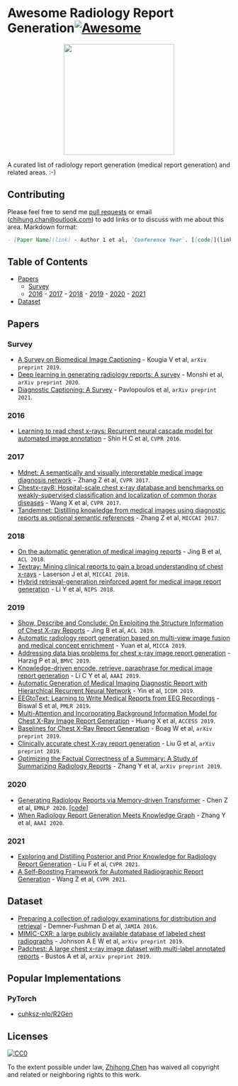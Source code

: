 # Awesome Radiology Report Generation[![Awesome](https://awesome.re/badge.svg)](https://awesome.re)

<p align="center">
  <img width="250" src="https://camo.githubusercontent.com/1131548cf666e1150ebd2a52f44776d539f06324/68747470733a2f2f63646e2e7261776769742e636f6d2f73696e647265736f726875732f617765736f6d652f6d61737465722f6d656469612f6c6f676f2e737667" "Awesome!">
</p>

A curated list of radiology report generation (medical report generation) and related areas. :-)

## Contributing
Please feel free to send me [pull requests](https://github.com/zhjohnchan/awesome-medical-report-generation/pulls) or email (chihung.chan@outlook.com) to add links or to discuss with me about this area.
Markdown format:
```markdown
- [Paper Name](link) - Author 1 et al, `Conference Year`. [[code]](link)
```

## Table of Contents
- [Papers](#papers)
  - [Survey](#survey)
  - [2016](#2016) - [2017](#2017) - [2018](#2018) - [2019](#2019) - [2020](#2020) - [2021](#2021)
- [Dataset](#dataset)

## Papers
### Survey
* [A Survey on Biomedical Image Captioning](https://arxiv.org/pdf/1905.13302) - Kougia V et al, `arXiv preprint 2019`.
* [Deep learning in generating radiology reports: A survey](https://www.sciencedirect.com/science/article/pii/S0933365719302635?casa_token=r5ldLjKGr9gAAAAA:f4qB7XVPFx9BAug8xI09K_Na82cg4torsrelJ89J3uBZJBl251CTGcRghkoY_kIAbz9ne8pJU3AJ) - Monshi et al, `arXiv preprint 2020`.
* [Diagnostic Captioning: A Survey](https://arxiv.org/pdf/2101.07299) - Pavlopoulos et al, `arXiv preprint 2021`.

### 2016
* [Learning to read chest x-rays: Recurrent neural cascade model for automated image annotation](http://openaccess.thecvf.com/content_cvpr_2016/papers/Shin_Learning_to_Read_CVPR_2016_paper.pdf) - Shin H C et al, `CVPR 2016`.

### 2017
* [Mdnet: A semantically and visually interpretable medical image diagnosis network](http://openaccess.thecvf.com/content_cvpr_2017/papers/Zhang_MDNet_A_Semantically_CVPR_2017_paper.pdf) - Zhang Z et al, `CVPR 2017`.
* [Chestx-ray8: Hospital-scale chest x-ray database and benchmarks on weakly-supervised classification and localization of common thorax diseases](http://openaccess.thecvf.com/content_cvpr_2017/papers/Wang_ChestX-ray8_Hospital-Scale_Chest_CVPR_2017_paper.pdf) - Wang X et al, `CVPR 2017`.
* [Tandemnet: Distilling knowledge from medical images using diagnostic reports as optional semantic references](http://openaccess.thecvf.com/content_cvpr_2017/papers/Zhang_MDNet_A_Semantically_CVPR_2017_paper.pdf) - Zhang Z et al, `MICCAI 2017`.

### 2018
* [On the automatic generation of medical imaging reports](https://arxiv.org/pdf/1711.08195) - Jing B et al, `ACL 2018`.
* [Textray: Mining clinical reports to gain a broad understanding of chest x-rays](https://arxiv.org/pdf/1806.02121) - Laserson J et al, `MICCAI 2018`.
* [Hybrid retrieval-generation reinforced agent for medical image report generation](http://papers.nips.cc/paper/7426-hybrid-retrieval-generation-reinforced-agent-for-medical-image-report-generation.pdf) - Li Y et al, `NIPS 2018`.

### 2019
* [Show, Describe and Conclude: On Exploiting the Structure Information of Chest X-ray Reports](https://www.aclweb.org/anthology/P19-1657.pdf) - Jing B et al, `ACL 2019`.
* [Automatic radiology report generation based on multi-view image fusion and medical concept enrichment](https://arxiv.org/pdf/1907.09085) - Yuan et al, `MICCA 2019`.
* [Addressing data bias problems for chest x-ray image report generation](https://arxiv.org/pdf/1908.02123) - Harzig P et al, `BMVC 2019`.
* [Knowledge-driven encode, retrieve, paraphrase for medical image report generation](https://www.aaai.org/ojs/index.php/AAAI/article/download/4637/4515) - Li C Y et al, `AAAI 2019`.
* [Automatic Generation of Medical Imaging Diagnostic Report with Hierarchical Recurrent Neural Network](https://ieeexplore.ieee.org/iel7/8961330/8970627/08970668.pdf?casa_token=zMmkGsvlcI8AAAAA:SbNyODTWZI1l5kNG_E6SkOs2r5HMhKrGnu8B1CoxPB7kuvtZmvxS7KIoaZMPA2pysI6VcvmBJ426cQ) - Yin et al, `ICDM 2019`.
* [EEGtoText: Learning to Write Medical Reports from EEG Recordings](http://proceedings.mlr.press/v106/biswal19a/biswal19a.pdf) - Biswal S et al, `PMLR 2019`.
* [Multi-Attention and Incorporating Background Information Model for Chest X-Ray Image Report Generation](https://ieeexplore.ieee.org/iel7/6287639/8600701/08867873.pdf) - Huang X et al, `ACCESS 2019`.
* [Baselines for Chest X-Ray Report Generation](https://ml4health.github.io/2019/pdf/175_ml4h_preprint.pdf) - Boag W et al, `arXiv preprint 2019`.
* [Clinically accurate chest X-ray report generation](https://arxiv.org/pdf/1904.02633) - Liu G et al, `arXiv preprint 2019`.
* [Optimizing the Factual Correctness of a Summary: A Study of Summarizing Radiology Reports](https://arxiv.org/pdf/1911.02541) - Zhang Y et al, `arXiv preprint 2019`.

### 2020
* [Generating Radiology Reports via Memory-driven Transformer](https://www.aclweb.org/anthology/2020.emnlp-main.112.pdf) - Chen Z et al, `EMNLP 2020`. [[code]](https://github.com/cuhksz-nlp/R2Gen)
* [When Radiology Report Generation Meets Knowledge Graph](https://ojs.aaai.org/index.php/AAAI/article/view/6989/6843) - Zhang Y et al, `AAAI 2020`.

### 2021
* [Exploring and Distilling Posterior and Prior Knowledge for Radiology Report Generation](https://openaccess.thecvf.com/content/CVPR2021/papers/Liu_Exploring_and_Distilling_Posterior_and_Prior_Knowledge_for_Radiology_Report_CVPR_2021_paper.pdf) - Liu F et al, `CVPR 2021`.
* [A Self-Boosting Framework for Automated Radiographic Report Generation](https://openaccess.thecvf.com/content/CVPR2021/papers/Wang_A_Self-Boosting_Framework_for_Automated_Radiographic_Report_Generation_CVPR_2021_paper.pdf) - Wang Z et al, `CVPR 2021`.

## Dataset
* [Preparing a collection of radiology examinations for distribution and retrieval](https://academic.oup.com/jamia/article/23/2/304/2572395) - Demner-Fushman D et al, `JAMIA 2016`.
* [MIMIC-CXR: a large publicly available database of labeled chest radiographs](https://deepai.org/publication/mimic-cxr-a-large-publicly-available-database-of-labeled-chest-radiographs) - Johnson A E W et al, `arXiv preprint 2019`.
* [Padchest: A large chest x-ray image dataset with multi-label annotated reports](https://arxiv.org/pdf/1901.07441) - Bustos A et al, `arXiv preprint 2019`.

## Popular Implementations
### PyTorch
* [cuhksz-nlp/R2Gen](https://github.com/cuhksz-nlp/R2Gen)

## Licenses

[![CC0](http://i.creativecommons.org/p/zero/1.0/88x31.png)](http://creativecommons.org/publicdomain/zero/1.0/)

To the extent possible under law, [Zhihong Chen](https://github.com/zhjohnchan) has waived all copyright and related or neighboring rights to this work.
